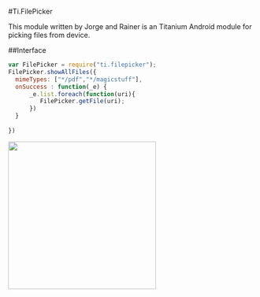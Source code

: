 #Ti.FilePicker

This module written by Jorge and Rainer is an Titanium Android module for picking files from device.


##Interface


```javascript
var FilePicker = require("ti.filepicker");
FilePicker.showAllFiles({
  mimeTypes: ["*/pdf","*/magicstuff"],
  onSuccess : function(_e) {
      _e.list.foreach(function(uri){
         FilePicker.getFile(uri);
      })
  }
  
})

```

<img src="http://i.imgur.com/rvY4vrr.png" width=300 />
